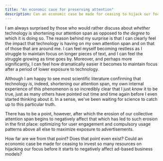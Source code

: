 ```yaml
---
title: "An economic case for preserving attention"
description: Can an economic case be made for ceasing to hijack our focus?
---
```


I am always surprised by those who would rather discuss about _whether_
technology is shortening our attention span as opposed to _the degree_ to which
it is doing so. The reason behind my surprise is that I can clearly feel the 
impact that technology is having on my own attention span and on that of those
that are around me. I can feel myself becoming restless as I struggle to 
maintain focus on longer pieces of text, and I can feel the struggle growing as
time goes by. Moreover, and perhaps more significantly, I can feel how 
dramatically easier it becomes to maintain focus after a period of lower 
exposure to technology.

Although I am happy to see most scientific literature confirming that
technology _is_, indeed, shortening our attention span, my own internal
experience of this phenomenon is so incredibly clear that I just _know_ it
to be true, just as many others have pointed out time and time again before I
even started thinking about it. In a sense, we've been waiting for science to
catch up to this particular truth.

There has to be a point, however, after which the erosion of our collective
attention span begins to negatively affect that which has led to such
erosion in the first place: optimizing for user engagement and compulsory usage
patterns above all else to maximize exposure to advertisements.

How far are we from that point? Does that point even exist? Could an economic
case be made for ceasing to invest so many resources on hijacking our focus
before it starts to negatively affect ad-based business models?
